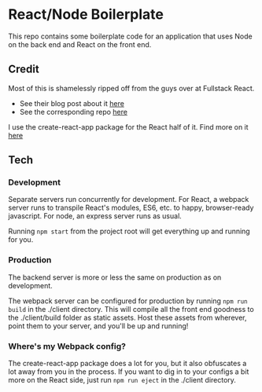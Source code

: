 # React/Node Boilerplate

This repo contains some boilerplate code for an application that uses Node on the back end and React on the front end. 

## Credit

Most of this is shamelessly ripped off from the guys over at Fullstack React. 

- See their blog post about it [here](https://www.fullstackreact.com/articles/using-create-react-app-with-a-server/)
- See the corresponding repo [here](https://github.com/fullstackreact/food-lookup-demo)

I use the create-react-app package for the React half of it. Find more on it [here](https://github.com/facebookincubator/create-react-app)

## Tech 

### Development

Separate servers run concurrently for development. For React, a webpack server runs to transpile React's modules, ES6, etc. to happy, browser-ready javascript. For node, an express server runs as usual. 

Running `npm start` from the project root will get everything up and running for you.

### Production

The backend server is more or less the same on production as on development. 

The webpack server can be configured for production by running `npm run build` in the ./client directory. This will compile all the front end goodness to the ./client/build folder as static assets. Host these assets from wherever, point them to your server, and you'll be up and running!

### Where's my Webpack config?

The create-react-app package does a lot for you, but it also obfuscates a lot away from you in the process. If you want to dig in to your configs a bit more on the React side, just run `npm run eject` in the ./client directory.

